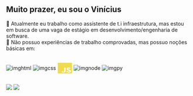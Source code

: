 ## Muito prazer, eu sou o Vinícius
📌 Atualmente eu trabalho como assistente de t.i infraestrutura, mas estou em busca de uma vaga de estágio em desenvolvimento/engenharia de software.<br>
📌 Não possuo experiências de trabalho comprovadas, mas possuo noções básicas em: 
<div style="display: inline_block"><br>
    <img align="center" alt="imghtml" height="30" width="40" src="https://cdn.jsdelivr.net/gh/devicons/devicon@latest/icons/html5/html5-original.svg">
    <img align="center" alt="imgcss" height="30" width="40" src="https://cdn.jsdelivr.net/gh/devicons/devicon@latest/icons/css3/css3-original.svg">
    <img align="center" alt="imgjs" height="30" width="40" src="https://raw.githubusercontent.com/devicons/devicon/master/icons/javascript/javascript-plain.svg">
    <img align="center" alt="imgnode" height="30" width="40" src="https://cdn.jsdelivr.net/gh/devicons/devicon@latest/icons/nodejs/nodejs-plain-wordmark.svg">
    <img align="center" alt="imgpy" height="30" width="40" src="https://cdn.jsdelivr.net/gh/devicons/devicon@latest/icons/python/python-original.svg"> 
</div>

##

<div>  
    <a href="mailto:yuitisakaguti@gmail.com"><img src="https://img.shields.io/badge/-Gmail-%23333?style=for-the-badge&logo=gmail&logoColor=white" target="_blank"></a>
    <a href="https://www.linkedin.com/in/vinicius-sakaguti-7ab1b5309/" target="_blank"><img src="https://img.shields.io/badge/-LinkedIn-%230077B5?style=for-the-badge&logo=linkedin&logoColor=white" target="_blank"></a> 
</div>


